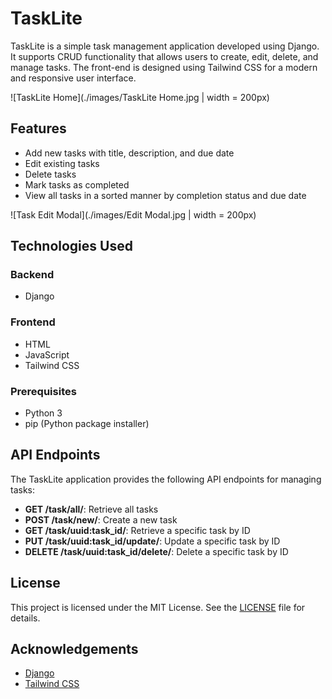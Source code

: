 # TaskLite

TaskLite is a simple task management application developed using Django. It supports CRUD functionality that allows users to create, edit, delete, and manage tasks. The front-end is designed using Tailwind CSS for a modern and responsive user interface.

![TaskLite Home](./images/TaskLite Home.jpg | width = 200px)

## Features

- Add new tasks with title, description, and due date
- Edit existing tasks
- Delete tasks
- Mark tasks as completed
- View all tasks in a sorted manner by completion status and due date

![Task Edit Modal](./images/Edit Modal.jpg | width = 200px)

## Technologies Used

### Backend
- Django

### Frontend
- HTML
- JavaScript
- Tailwind CSS


### Prerequisites

- Python 3
- pip (Python package installer)


## API Endpoints

The TaskLite application provides the following API endpoints for managing tasks:

- **GET /task/all/**: Retrieve all tasks
- **POST /task/new/**: Create a new task
- **GET /task/uuid:task_id/**: Retrieve a specific task by ID
- **PUT /task/uuid:task_id/update/**: Update a specific task by ID
- **DELETE /task/uuid:task_id/delete/**: Delete a specific task by ID

## License

This project is licensed under the MIT License. See the [LICENSE](LICENSE) file for details.

## Acknowledgements

- [Django](https://www.djangoproject.com/)
- [Tailwind CSS](https://tailwindcss.com/)